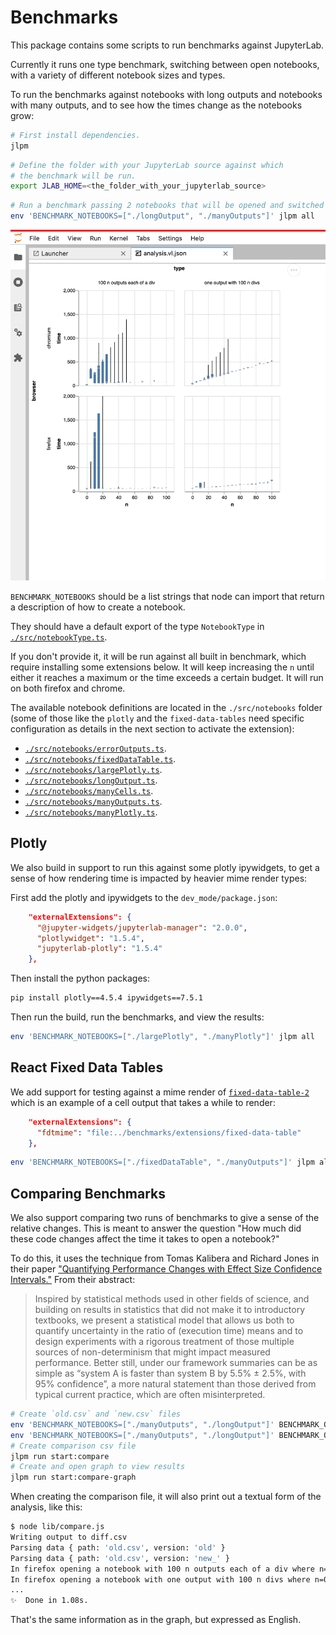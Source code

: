 # Benchmarks

This package contains some scripts to run benchmarks against JupyterLab.

Currently it runs one type benchmark, switching between open notebooks, with a variety
of different notebook sizes and types.

To run the benchmarks against notebooks with long outputs and notebooks with many outputs, and to see how the times change as the notebooks grow:

```bash
# First install dependencies.
jlpm
```

```bash
# Define the folder with your JupyterLab source against which
# the benchmark will be run.
export JLAB_HOME=<the_folder_with_your_jupyterlab_source>
```

```bash
# Run a benchmark passing 2 notebooks that will be opened and switched between.
env 'BENCHMARK_NOTEBOOKS=["./longOutput", "./manyOutputs"]' jlpm all
```

![](./images/example.png)

`BENCHMARK_NOTEBOOKS` should be a list strings that node can import that return a description of how to create a notebook.

They should have a default export of the type `NotebookType` in [`./src/notebookType.ts`](./src/notebookType.ts).

If you don't provide it, it will be run against all built in benchmark, which require installing some extensions below. It will keep increasing the `n` until either it reaches a maximum or the time exceeds a certain budget. It will run on both firefox and chrome.

The available notebook definitions are located in the `./src/notebooks` folder (some of those like the `plotly` and the `fixed-data-tables` need specific configuration as details in the next section to activate the extension):

- [`./src/notebooks/errorOutputs.ts`](./src/notebooks/errorOutputs.ts).
- [`./src/notebooks/fixedDataTable.ts`](./src/notebooks/fixedDataTable.ts).
- [`./src/notebooks/largePlotly.ts`](./src/notebooks/largePlotly.ts).
- [`./src/notebooks/longOutput.ts`](./src/notebooks/longOutput.ts).
- [`./src/notebooks/manyCells.ts`](./src/notebooks/manyCells.ts).    
- [`./src/notebooks/manyOutputs.ts`](./src/notebooks/manyOutputs.ts).
- [`./src/notebooks/manyPlotly.ts`](./src/notebooks/manyPlotly.ts).

## Plotly

We also build in support to run this against some plotly ipywidgets, to get a sense of
how rendering time is impacted by heavier mime render types:

First add the plotly and ipywidgets to the `dev_mode/package.json`:

```json
    "externalExtensions": {
      "@jupyter-widgets/jupyterlab-manager": "2.0.0",
      "plotlywidget": "1.5.4",
      "jupyterlab-plotly": "1.5.4"
    },
```

Then install the python packages:

```bash
pip install plotly==4.5.4 ipywidgets==7.5.1
```

Then run the build, run the benchmarks, and view the results:

```bash
env 'BENCHMARK_NOTEBOOKS=["./largePlotly", "./manyPlotly"]' jlpm all
```

## React Fixed Data Tables

We add support for testing against a mime render of [`fixed-data-table-2`](https://github.com/schrodinger/fixed-data-table-2) which
is an example of a cell output that takes a while to render:

```json
    "externalExtensions": {
      "fdtmime": "file:../benchmarks/extensions/fixed-data-table"
    },
```

```bash
env 'BENCHMARK_NOTEBOOKS=["./fixedDataTable", "./manyOutputs"]' jlpm all
```

## Comparing Benchmarks

We also support comparing two runs of benchmarks to give a sense of the relative changes. This is meant to answer the question "How much did these code changes affect
the time it takes to open a notebook?"

To do this, it uses the technique from Tomas Kalibera and Richard Jones in their paper
["Quantifying Performance Changes with Effect Size Confidence Intervals."](https://www.google.com/url?sa=t&rct=j&q=&esrc=s&source=web&cd=&cad=rja&uact=8&ved=2ahUKEwjEq7u9ovXqAhXYs54KHf3QCM0QFjACegQIBRAB&url=https%3A%2F%2Farxiv.org%2Fabs%2F2007.10899&usg=AOvVaw0ihkJJIaT6v95zlAtGtI2o) From their abstract:

> Inspired by statistical methods used in other fields of science, and building on results in statistics that did not make it to introductory textbooks, we present a statistical model that allows us both to quantify uncertainty in the ratio of (execution time) means and to design experiments with a rigorous treatment of those multiple sources of non-determinism that might impact measured performance. Better still, under our framework summaries can be as simple as “system A is faster than system B by 5.5% ± 2.5%, with 95% confidence”, a more natural statement than those derived from typical current practice, which are often misinterpreted.

```bash
# Create `old.csv` and `new.csv` files
env 'BENCHMARK_NOTEBOOKS=["./manyOutputs", "./longOutput"]' BENCHMARK_OUTPUT=old.csv jlpm start:benchmark
env 'BENCHMARK_NOTEBOOKS=["./manyOutputs", "./longOutput"]' BENCHMARK_OUTPUT=new.csv jlpm start:benchmark
# Create comparison csv file
jlpm run start:compare
# Create and open graph to view results
jlpm run start:compare-graph
```

When creating the comparison file, it will also print out a textual form of the analysis, like this:

```bash
$ node lib/compare.js
Writing output to diff.csv
Parsing data { path: 'old.csv', version: 'old' }
Parsing data { path: 'old.csv', version: 'new_' }
In firefox opening a notebook with 100 n outputs each of a div where n=0 is between 36.4% slower and 26.7% faster with 95% confidence.
In firefox opening a notebook with one output with 100 n divs where n=0 is between 1615.4% slower and 94.2% faster with 95% confidence.
...
✨  Done in 1.08s.
```

That's the same information as in the graph, but expressed as English.
